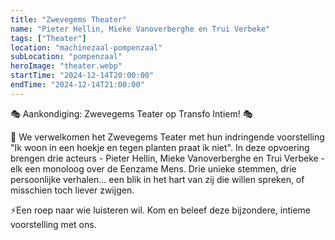 ```yaml
---
title: "Zwevegems Theater"
name: "Pieter Hellin, Mieke Vanoverberghe en Trui Verbeke"
tags: ["Theater"]
location: "machinezaal-pompenzaal"
subLocation: "pompenzaal"
heroImage: "theater.webp"
startTime: "2024-12-14T20:00:00"
endTime: "2024-12-14T21:00:00"
---
```


🎭 Aankondiging: Zwevegems Teater op Transfo Intiem! 🎭

🌱 We verwelkomen het Zwevegems Teater met hun indringende voorstelling "Ik woon in een hoekje en tegen planten praat ik niet". In deze opvoering brengen drie acteurs - Pieter Hellin, Mieke Vanoverberghe en Trui Verbeke - elk een monoloog over de Eenzame Mens. Drie unieke stemmen, drie persoonlijke verhalen... een blik in het hart van zij die willen spreken, of misschien toch liever zwijgen.

⚡️Een roep naar wie luisteren wil. Kom en beleef deze bijzondere, intieme voorstelling met ons.
